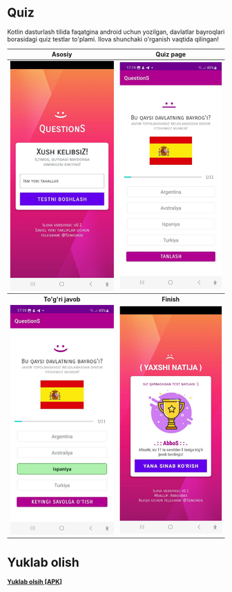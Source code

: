 # Quiz

Kotlin dasturlash tilida faqatgina android uchun yozilgan, davlatlar bayroqlari borasidagi quiz testlar to'plami.
Ilova shunchaki o'rganish vaqtida qilingan!


<table>
<thead>
<tr>
<th>Asosiy</th>
<th>Quiz page</th>
</tr>
</thead>
<tbody>
<tr>
<td><img src="https://raw.githubusercontent.com/abbouse/Quiz/master/screenshots/1.jpg"></td>
<td><img src="https://raw.githubusercontent.com/abbouse/Quiz/master/screenshots/2.jpg"></td>
</tr>
  <tr>
<th>To'g'ri javob</th>
<th>Finish</th>
</tr>
  <tr>
<td><img src="https://raw.githubusercontent.com/abbouse/Quiz/master/screenshots/3.jpg"></td>
<td><img src="https://raw.githubusercontent.com/abbouse/Quiz/master/screenshots/4.jpg"></td>
</tr>
</tbody>
</table>

# Yuklab olish
<a href="https://raw.githubusercontent.com/abbouse/Quiz/master/screenshots/quiz_app.apk"><b>Yuklab olsih [APK]</b></a>
